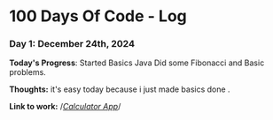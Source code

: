 # 100 Days Of Code - Log

### Day 1: December 24th, 2024

**Today's Progress**: Started Basics Java Did some Fibonacci and Basic problems.

**Thoughts:** it's easy today because i just made basics done .

**Link to work:** /*[Calculator App](http://www.example.com)*/

